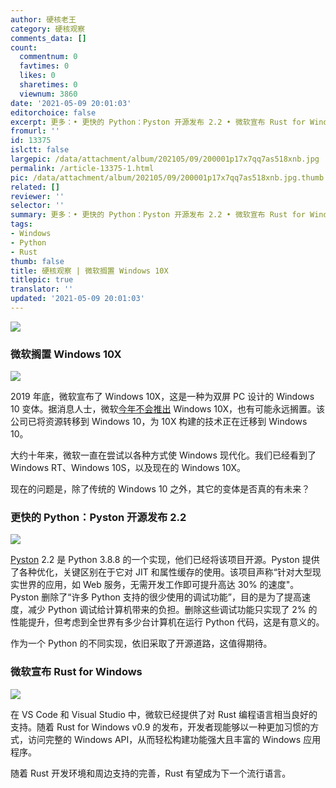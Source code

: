 ```yaml
---
author: 硬核老王
category: 硬核观察
comments_data: []
count:
  commentnum: 0
  favtimes: 0
  likes: 0
  sharetimes: 0
  viewnum: 3860
date: '2021-05-09 20:01:03'
editorchoice: false
excerpt: 更多：• 更快的 Python：Pyston 开源发布 2.2 • 微软宣布 Rust for Windows
fromurl: ''
id: 13375
islctt: false
largepic: /data/attachment/album/202105/09/200001p17x7qq7as518xnb.jpg
permalink: /article-13375-1.html
pic: /data/attachment/album/202105/09/200001p17x7qq7as518xnb.jpg.thumb.jpg
related: []
reviewer: ''
selector: ''
summary: 更多：• 更快的 Python：Pyston 开源发布 2.2 • 微软宣布 Rust for Windows
tags:
- Windows
- Python
- Rust
thumb: false
title: 硬核观察 | 微软搁置 Windows 10X
titlepic: true
translator: ''
updated: '2021-05-09 20:01:03'
---
```


![](/data/attachment/album/202105/09/200001p17x7qq7as518xnb.jpg)


### 微软搁置 Windows 10X


![](/data/attachment/album/202105/09/200013vrhz9oh66hi6irrj.jpg)


2019 年底，微软宣布了 Windows 10X，这是一种为双屏 PC 设计的 Windows 10 变体。据消息人士，微软[今年不会推出](https://petri.com/microsoft-shelves-windows-10x-it-is-not-shipping-in-2021) Windows 10X，也有可能永远搁置。该公司已将资源转移到 Windows 10，为 10X 构建的技术正在迁移到 Windows 10。


大约十年来，微软一直在尝试以各种方式使 Windows 现代化。我们已经看到了 Windows RT、Windows 10S，以及现在的 Windows 10X。


现在的问题是，除了传统的 Windows 10 之外，其它的变体是否真的有未来？


### 更快的 Python：Pyston 开源发布 2.2


![](/data/attachment/album/202105/09/200031cbhe18bu2j4i4leo.jpg)


[Pyston](https://github.com/pyston/pyston) 2.2 是 Python 3.8.8 的一个实现，他们已经将该项目开源。Pyston 提供了各种优化，关键区别在于它对 JIT 和属性缓存的使用。该项目声称“针对大型现实世界的应用，如 Web 服务，无需开发工作即可提升高达 30% 的速度"。Pyston 删除了“许多 Python 支持的很少使用的调试功能”，目的是为了提高速度，减少 Python 调试给计算机带来的负担。删除这些调试功能只实现了 2% 的性能提升，但考虑到全世界有多少台计算机在运行 Python 代码，这是有意义的。


作为一个 Python 的不同实现，依旧采取了开源道路，这值得期待。


### 微软宣布 Rust for Windows


![](/data/attachment/album/202105/09/200047n09mq8x8beqq9t98.jpg)


在 VS Code 和 Visual Studio 中，微软已经提供了对 Rust 编程语言相当良好的支持。随着 Rust for Windows v0.9 的发布，开发者现能够以一种更加习惯的方式，访问完整的 Windows API，从而轻松构建功能强大且丰富的 Windows 应用程序。


随着 Rust 开发环境和周边支持的完善，Rust 有望成为下一个流行语言。
